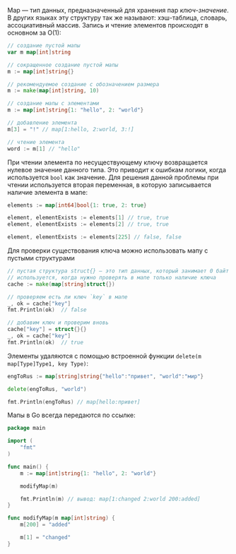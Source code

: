 
Map — тип данных, предназначенный для хранения пар *ключ-значение*. В других языках эту структуру так же называют: хэш-таблица, словарь, ассоциативный массив. Запись и чтение элементов происходят в основном за O(1):

```go
// создание пустой мапы
var m map[int]string

// сокращенное создание пустой мапы
m := map[int]string{}

// рекомендуемое создание с обозначением размера
m := make(map[int]string, 10)

// создание мапы с элементами
m := map[int]string{1: "hello", 2: "world"}

// добавление элемента
m[3] = "!" // map[1:hello, 2:world, 3:!]

// чтение элемента
word := m[1] // "hello"
```

При чтении элемента по несуществующему ключу возвращается нулевое значение данного типа. Это приводит к ошибкам логики, когда используется `bool` как значение. Для решения данной проблемы при чтении используется вторая переменная, в которую записывается наличие элемента в мапе:

```go
elements := map[int64]bool{1: true, 2: true}

element, elementExists := elements[1] // true, true
element, elementExists := elements[2] // true, true

element, elementExists := elements[225] // false, false
```

Для проверки существования ключа можно использовать мапу с пустыми структурами

```go
// пустая структура struct{} — это тип данных, который занимает 0 байт
// используется, когда нужно проверять в мапе только наличие ключа
cache := make(map[string]struct{})

// проверяем есть ли ключ `key` в мапе
_, ok = cache["key"]
fmt.Println(ok)  // false

// добавим ключ и проверим вновь
cache["key"] = struct{}{}
_, ok = cache["key"]
fmt.Println(ok)  // true
```

Элементы удаляются с помощью встроенной функции `delete(m map[Type]Type1, key Type)`:

```go
engToRus := map[string]string{"hello":"привет", "world":"мир"}

delete(engToRus, "world")

fmt.Println(engToRus) // map[hello:привет]
```

Мапы в Go всегда передаются по ссылке:

```go
package main

import (
	"fmt"
)

func main() {
	m := map[int]string{1: "hello", 2: "world"}

	modifyMap(m)

	fmt.Println(m) // вывод: map[1:changed 2:world 200:added]
}

func modifyMap(m map[int]string) {
	m[200] = "added"

	m[1] = "changed"
}
```
